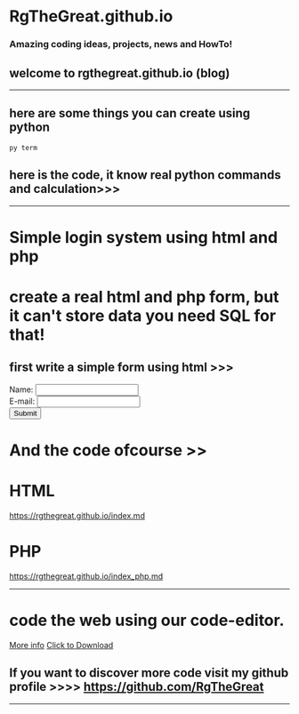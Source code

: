 



# RgTheGreat.github.io

### Amazing coding ideas, projects, news and HowTo!

## welcome to rgthegreat.github.io (blog)

********************************************************
## here are some things you can create using python

 ``py term``
 
 ## here is the code, it  know real python commands and calculation>>>

<script src="https://gist.github.com/RgTheGreat/b87fb2c174db43d376e9a35151319e7c.js"></script>


******************************************************


# Simple login system using html and php

#  create a real html and php form, but it can't store data you need SQL for that!

## first write a simple form using html >>>



 
<form action="index.php" method="post">
Name: <input type="text" name="name"><br>
E-mail: <input type="text" name="email"><br>
<input type="submit">
</form>



# And the code ofcourse >>


# HTML
https://rgthegreat.github.io/index.md


# PHP
https://rgthegreat.github.io/index_php.md


**************************************************************************


# code the web using our code-editor.
<a href="https://rgthegreat.github.io/more.md">More info</a> <a href="https://rgthegreat.github.io/code.html" download>Click to Download</a>






## If you want to discover more code visit my github profile >>>> https://github.com/RgTheGreat












*****************************************************************************************************


